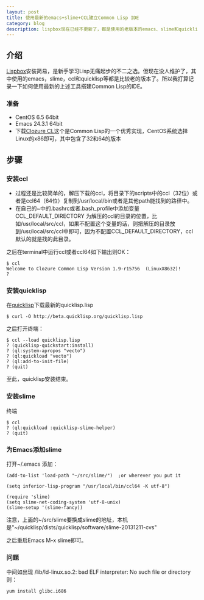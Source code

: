 ```yaml
---
layout: post
title: 使用最新的emacs+slime+CCL建立Common Lisp IDE
category: blog
description: lispbox现在已经不更新了，都是使用的老版本的emacs、slime和quicklisp
---
```


## 介绍

[Lispbox][0]安装简易，是新手学习Lisp无痛起步的不二之选。但现在没人维护了，其中使用的emacs，slime，ccl和quicklisp等都是比较老的版本了。所以我打算记录一下如何使用最新的上述工具搭建Common Lisp的IDE。

### 准备

- CentOS 6.5 64bit
- Emacs 24.3.1 64bit
- 下载[Clozure CL][1]这个是Common Lisp的一个优秀实现，CentOS系统选择 Linux的x86即可，其中包含了32和64的版本

## 步骤

### 安装ccl

- 过程还是比较简单的，解压下载的ccl，将目录下的scripts中的ccl（32位）或者是ccl64（64位）复制到/usr/local/bin或者是其他path能找到的路径中。
- 在自己的~中的.bashrc或者.bash_profile中添加变量 CCL\_DEFAULT\_DIRECTORY 为解压的ccl的目录的位置，比如/usr/local/src/ccl，如果不配置这个变量的话，则把解压的目录放到/usr/local/src/ccl中即可，因为不配置CCL\_DEFAULT\_DIRECTORY，ccl默认的就是找的此目录。

之后在terminal中运行ccl或者ccl64如下输出则OK：

	$ ccl
	Welcome to Clozure Common Lisp Version 1.9-r15756  (LinuxX8632)!
	? 
	
### 安装quicklisp

在[quicklisp][2]下载最新的quicklisp.lisp

	$ curl -O http://beta.quicklisp.org/quicklisp.lisp

之后打开终端：

	$ ccl --load quicklisp.lisp
	? (quicklisp-quickstart:install)
	? (ql:system-apropos "vecto")
	? (ql:quickload "vecto")
	? (ql:add-to-init-file)
	? (quit)
	
至此，quicklisp安装结束。

### 安装slime

终端

	$ ccl
	? (ql:quickload :quicklisp-slime-helper)
	? (quit)

### 为Emacs添加slime

打开~/.emacs 添加：

	(add-to-list 'load-path "~/src/slime/")  ;or wherever you put it

	(setq inferior-lisp-program "/usr/local/bin/ccl64 -K utf-8")

	(require 'slime)
	(setq slime-net-coding-system 'utf-8-unix)
	(slime-setup '(slime-fancy))

注意，上面的~/src/slime要换成slime的地址，本机是"~/quicklisp/dists/quicklisp/software/slime-20131211-cvs"

之后重启Emacs M-x slime即可。

### 问题

中间如出现 /lib/ld-linux.so.2: bad ELF interpreter: No such file or directory 则：

	yum install glibc.i686


[0]: http://common-lisp.net/project/lispbox/  "Lispbox"
[1]: http://ccl.clozure.com/download.html  "clozure CL"
[2]: http://www.quicklisp.org/ "quicklisp"
